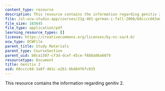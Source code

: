 ```yaml
---
content_type: resource
description: This resource contains the information regarding genitiv 2.
file: /ol-ocw-studio-app/courses/21g-401-german-i-fall-2008/68cccc663a0f461ca2b1bbd84f6fc035_MIT21G_401F08_genitiv2.pdf
file_size: 103645
file_type: application/pdf
learning_resource_types: []
license: https://creativecommons.org/licenses/by-nc-sa/4.0/
ocw_type: OCWFile
parent_title: Study Materials
parent_type: CourseSection
parent_uid: b0ca1507-cf3d-dcef-45ce-f688a86a6079
resourcetype: Document
title: Genitiv 2
uid: 68cccc66-3a0f-461c-a2b1-bbd84f6fc035
---
```

This resource contains the information regarding genitiv 2.